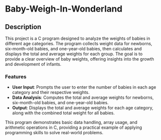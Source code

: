 # Baby-Weigh-In-Wonderland

## Description

This project is a C program designed to analyze the weights of babies in different age categories. The program collects weight data for newborns, six-month-old babies, and one-year-old babies, then calculates and displays the total and average weights for each group. The goal is to provide a clear overview of baby weights, offering insights into the growth and development of infants.

### Features

- **User Input**: Prompts the user to enter the number of babies in each age category and their respective weights.
- **Data Analysis**: Computes the total and average weights for newborns, six-month-old babies, and one-year-old babies.
- **Output**: Displays the total and average weights for each age category, along with the combined total weight for all babies.

This program demonstrates basic data handling, array usage, and arithmetic operations in C, providing a practical example of applying programming skills to solve real-world problems.
